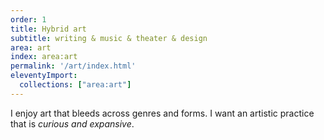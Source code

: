 ```yaml
---
order: 1
title: Hybrid art
subtitle: writing & music & theater & design
area: art
index: area:art
permalink: '/art/index.html'
eleventyImport:
  collections: ["area:art"]
---
```


I enjoy art that bleeds across genres and forms.
I want an artistic practice
that is _curious and expansive_.

